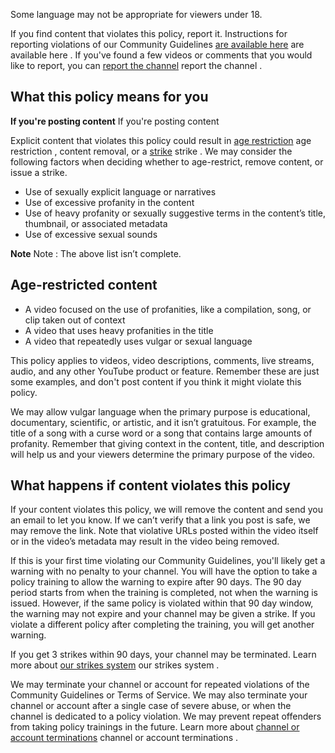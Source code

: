 Some language may not be appropriate for viewers under 18.

If you find content that violates this policy, report it. Instructions for reporting violations of our Community Guidelines [are available here](/youtube/answer/2802027) are available here . If you've found a few videos or comments that you would like to report, you can [report the channel](/youtube/answer/2802027#report_channel) report the channel .

## What this policy means for you

**If you're posting content** If you're posting content

Explicit content that violates this policy could result in [age restriction](/youtube/answer/2802167) age restriction , content removal, or a [strike](/youtube/answer/2802032) strike . We may consider the following factors when deciding whether to age-restrict, remove content, or issue a strike.

- Use of sexually explicit language or narratives
- Use of excessive profanity in the content
- Use of heavy profanity or sexually suggestive terms in the content’s title, thumbnail, or associated metadata
- Use of excessive sexual sounds

**Note** Note : The above list isn’t complete.

## Age-restricted content

- A video focused on the use of profanities, like a compilation, song, or clip taken out of context
- A video that uses heavy profanities in the title
- A video that repeatedly uses vulgar or sexual language

This policy applies to videos, video descriptions, comments, live streams, audio, and any other YouTube product or feature. Remember these are just some examples, and don't post content if you think it might violate this policy.

We may allow vulgar language when the primary purpose is educational, documentary, scientific, or artistic, and it isn’t gratuitous. For example, the title of a song with a curse word or a song that contains large amounts of profanity. Remember that giving context in the content, title, and description will help us and your viewers determine the primary purpose of the video.

## What happens if content violates this policy

If your content violates this policy, we will remove the content and send you an email to let you know. If we can’t verify that a link you post is safe, we may remove the link. Note that violative URLs posted within the video itself or in the video’s metadata may result in the video being removed.

If this is your first time violating our Community Guidelines, you'll likely get a warning with no penalty to your channel. You will have the option to take a policy training to allow the warning to expire after 90 days. The 90 day period starts from when the training is completed, not when the warning is issued. However, if the same policy is violated within that 90 day window, the warning may not expire and your channel may be given a strike. If you violate a different policy after completing the training, you will get another warning.

If you get 3 strikes within 90 days, your channel may be terminated. Learn more about [our strikes system](/youtube/answer/2802032) our strikes system .

We may terminate your channel or account for repeated violations of the Community Guidelines or Terms of Service. We may also terminate your channel or account after a single case of severe abuse, or when the channel is dedicated to a policy violation. We may prevent repeat offenders from taking policy trainings in the future. Learn more about [channel or account terminations](/youtube/answer/2802168) channel or account terminations .